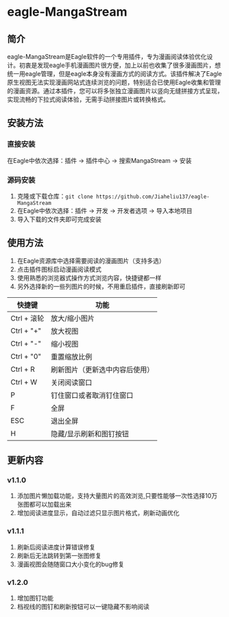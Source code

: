 # eagle-MangaStream

## 简介

eagle-MangaStream是Eagle软件的一个专用插件，专为漫画阅读体验优化设计。初衷是发现eagle手机漫画图片很方便，加上以前也收集了很多漫画图片，想统一用eagle管理，但是eagle本身没有漫画方式的阅读方式。该插件解决了Eagle原生视图无法实现漫画网站式连续浏览的问题，特别适合已使用Eagle收集和管理的漫画资源。通过本插件，您可以将多张独立漫画图片以竖向无缝拼接方式呈现，实现流畅的下拉式阅读体验，无需手动拼接图片或转换格式。


## 安装方法
### 直接安装
在Eagle中依次选择：插件 → 插件中心 → 搜索MangaStream → 安装


### 源码安装
1. 克隆或下载仓库：`git clone https://github.com/Jiaheliu137/eagle-MangaStream`
2. 在Eagle中依次选择：插件 → 开发 → 开发者选项 → 导入本地项目
3. 导入下载的文件夹即可完成安装

## 使用方法

1. 在Eagle资源库中选择需要阅读的漫画图片（支持多选）
2. 点击插件图标启动漫画阅读模式
3. 使用熟悉的浏览器式操作方式浏览内容，快捷键都一样
4. 另外选择新的一些列图片的时候，不用重启插件，直接刷新即可

| 快捷键 | 功能 |
|--------|------|
| Ctrl + 滚轮 | 放大/缩小图片 |
| Ctrl + "+" | 放大视图 |
| Ctrl + "-" | 缩小视图 |
| Ctrl + "0" | 重置缩放比例 |
| Ctrl + R | 刷新图片（更新选中内容后使用） |
| Ctrl + W | 关闭阅读窗口 |
| P| 钉住窗口或者取消钉住窗口 |
| F | 全屏 |
| ESC | 退出全屏 |
| H | 隐藏/显示刷新和图钉按钮 |

## 更新内容
### v1.1.0
1. 添加图片懒加载功能，支持大量图片的高效浏览,只要性能够一次性选择10万张图都可以加载出来
2. 增加阅读进度显示，自动过滤只显示图片格式，刷新动画优化

### v1.1.1
1. 刷新后阅读进度计算错误修复
2. 刷新后无法跳转到第一张图修复
3. 漫画视图会随随窗口大小变化的bug修复

### v1.2.0
1. 增加图钉功能
2. 档视线的图钉和刷新按钮可以一键隐藏不影响阅读
